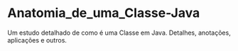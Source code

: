 # Anatomia_de_uma_Classe-Java
Um estudo detalhado de como é uma Classe em Java. Detalhes, anotações, aplicações e outros.
